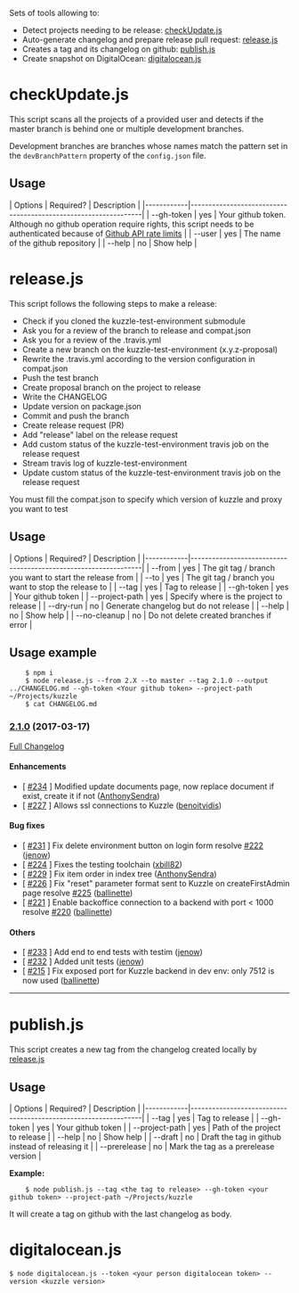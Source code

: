 Sets of tools allowing to:

* Detect projects needing to be release: [checkUpdate.js](#checkUpdatejs)
* Auto-generate changelog and prepare release pull request: [release.js](#releasejs)
* Creates a tag and its changelog on github: [publish.js](#publishjs)
* Create snapshot on DigitalOcean: [digitalocean.js](#digitaloceanjs)

# checkUpdate.js

This script scans all the projects of a provided user and detects if the master branch is behind one or multiple development branches.

Development branches are branches whose names match the pattern set in the `devBranchPattern` property of the `config.json` file.

## Usage

| Options    | Required? | Description                                        |
|------------|----------------------------------------------------------------|
| --gh-token | yes | Your github token. Although no github operation require rights, this script needs to be authenticated because of [Github API rate limits](https://developer.github.com/v3/rate_limit/) |
| --user | yes | The name of the github repository |
| --help     | no | Show help |


# release.js

This script follows the following steps to make a release:

- Check if you cloned the kuzzle-test-environment submodule
- Ask you for a review of the branch to release and compat.json
- Ask you for a review of the .travis.yml
- Create a new branch on the kuzzle-test-environment (x.y.z-proposal)
- Rewrite the .travis.yml according to the version configuration in compat.json
- Push the test branch
- Create proposal branch on the project to release
- Write the CHANGELOG
- Update version on package.json
- Commit and push the branch
- Create release request (PR)
- Add "release" label on the release request
- Add custom status of the kuzzle-test-environment travis job on the release request
- Stream travis log of kuzzle-test-environment
- Update custom status of the kuzzle-test-environment travis job on the release request

You must fill the compat.json to specify which version of kuzzle and proxy you want to test

## Usage

| Options    | Required? | Description                                        |
|------------|----------------------------------------------------------------|
| --from     | yes | The git tag / branch you want to start the release from |
| --to       | yes | The git tag / branch you want to stop the release to |
| --tag      | yes | Tag to release |
| --gh-token | yes | Your github token |
| --project-path | yes | Specify where is the project to release |
| --dry-run  | no | Generate changelog but do not release |
| --help     | no | Show help |
| --no-cleanup   | no | Do not delete created branches if error |

## Usage example

```
    $ npm i
    $ node release.js --from 2.X --to master --tag 2.1.0 --output ../CHANGELOG.md --gh-token <Your github token> --project-path ~/Projects/kuzzle
    $ cat CHANGELOG.md
```

### [2.1.0](https://github.com/kuzzleio/kuzzle-backoffice/releases/tag/2.1.0) (2017-03-17)

[Full Changelog](https://github.com/kuzzleio/kuzzle-backoffice/compare/2.0.1...2.1.0)

#### Enhancements

- [ [#234](https://github.com/kuzzleio/kuzzle-backoffice/pull/234) ] Modified update documents page, now replace document if exist, create it if not   ([AnthonySendra](https://github.com/AnthonySendra))
- [ [#227](https://github.com/kuzzleio/kuzzle-backoffice/pull/227) ] Allows ssl connections to Kuzzle   ([benoitvidis](https://github.com/benoitvidis))

#### Bug fixes

- [ [#231](https://github.com/kuzzleio/kuzzle-backoffice/pull/231) ] Fix delete environment button on login form  resolve [#222](https://github.com/repos/kuzzleio/kuzzle-backoffice/issues/222) ([jenow](https://github.com/jenow))
- [ [#224](https://github.com/kuzzleio/kuzzle-backoffice/pull/224) ] Fixes the testing toolchain   ([xbill82](https://github.com/xbill82))
- [ [#229](https://github.com/kuzzleio/kuzzle-backoffice/pull/229) ] Fix item order in index tree   ([AnthonySendra](https://github.com/AnthonySendra))
- [ [#226](https://github.com/kuzzleio/kuzzle-backoffice/pull/226) ] Fix "reset" parameter format sent to Kuzzle on createFirstAdmin page  resolve [#225](https://github.com/repos/kuzzleio/kuzzle-backoffice/issues/225) ([ballinette](https://github.com/ballinette))
- [ [#221](https://github.com/kuzzleio/kuzzle-backoffice/pull/221) ] Enable backoffice connection to a backend with port < 1000  resolve [#220](https://github.com/repos/kuzzleio/kuzzle-backoffice/issues/220) ([ballinette](https://github.com/ballinette))

#### Others

- [ [#233](https://github.com/kuzzleio/kuzzle-backoffice/pull/233) ] Add end to end tests with testim   ([jenow](https://github.com/jenow))
- [ [#232](https://github.com/kuzzleio/kuzzle-backoffice/pull/232) ] Added unit tests   ([jenow](https://github.com/jenow))
- [ [#215](https://github.com/kuzzleio/kuzzle-backoffice/pull/215) ] Fix exposed port for Kuzzle backend in dev env: only 7512 is now used   ([ballinette](https://github.com/ballinette))
---

# publish.js

This script creates a new tag from the changelog created locally by [release.js](#releasejs)

## Usage

| Options    | Required? | Description                                        |
|------------|----------------------------------------------------------------|
| --tag | yes | Tag to release |
| --gh-token | yes | Your github token |
| --project-path | yes |  Path of the project to release |
| --help     | no | Show help |
| --draft | no | Draft the tag in github instead of releasing it |
| --prerelease | no | Mark the tag as a prerelease version |


**Example:**

```
    $ node publish.js --tag <the tag to release> --gh-token <your github token> --project-path ~/Projects/kuzzle
```

It will create a tag on github with the last changelog as body.

# digitalocean.js

```
$ node digitalocean.js --token <your person digitalocean token> --version <kuzzle version>

```

